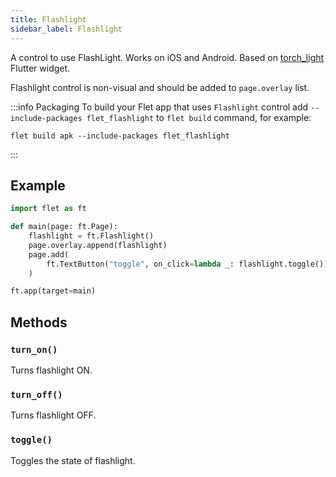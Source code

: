 ```yaml
---
title: Flashlight
sidebar_label: Flashlight
---
```


A control to use FlashLight. Works on iOS and Android. Based on [torch_light](https://pub.dev/packages/torch_light) Flutter widget.

Flashlight control is non-visual and should be added to `page.overlay` list.

:::info Packaging
To build your Flet app that uses `Flashlight` control add `--include-packages flet_flashlight` to `flet build` command, for example:

```
flet build apk --include-packages flet_flashlight
```
:::

## Example

```python
import flet as ft

def main(page: ft.Page):
    flashlight = ft.Flashlight()
    page.overlay.append(flashlight)
    page.add(
        ft.TextButton("toggle", on_click=lambda _: flashlight.toggle())
    )

ft.app(target=main)
```

## Methods

### `turn_on()`

Turns flashlight ON.

### `turn_off()`

Turns flashlight OFF.

### `toggle()`

Toggles the state of flashlight.
